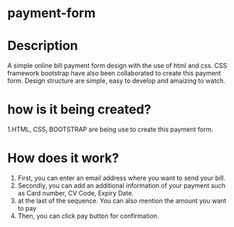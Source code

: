 # payment-form

# Description
A simple online bill payment form design with the use of html and css. CSS framework bootstrap have also been collaborated to create this payment form. Design structure are simple, easy to develop and amaizing to watch. 

# how is it being created?
1.HTML, CSS, BOOTSTRAP are being use to create this payment form.
# How does it work?
1. First, you can enter an email address where you want to send your bill.
2. Secondly, you can add an additional information of your payment such as Card number, CV 
   Code, Expiry Date.
3. at the last of the sequence. You can also mention the amount you want to pay 
4. Then, you can click pay button for confirmation. 

